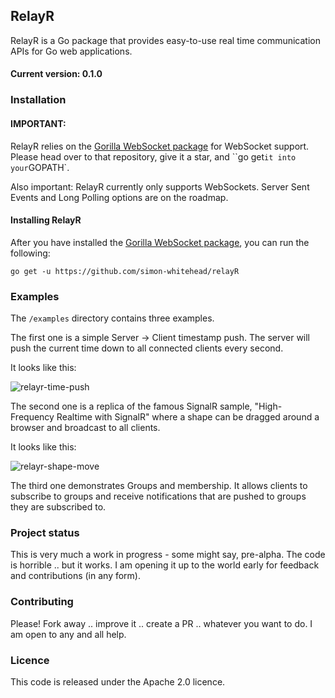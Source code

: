 ## RelayR

RelayR is a Go package that provides easy-to-use real time communication APIs for Go web applications.

#### Current version: 0.1.0

### Installation

#### IMPORTANT:

RelayR relies on the [Gorilla WebSocket package](https://github.com/gorilla/websocket) for WebSocket support. Please head over to that repository, give it a star, and ``go get` it into your `GOPATH`.

Also important: RelayR currently only supports WebSockets. Server Sent Events and Long Polling options are on the roadmap.

#### Installing RelayR

After you have installed the [Gorilla WebSocket package](https://github.com/gorilla/websocket), you can run the following:

    go get -u https://github.com/simon-whitehead/relayR

### Examples

The `/examples` directory contains three examples.

The first one is a simple Server -> Client timestamp push. The server will push the current time down to all connected clients every second.

It looks like this:

![relayr-time-push](https://cloud.githubusercontent.com/assets/2499070/6539845/2a2d7d0a-c4d5-11e4-8ace-9f619769dca9.gif)

The second one is a replica of the famous SignalR sample, "High-Frequency Realtime with SignalR" where a shape can be dragged around a browser and broadcast to all clients.

It looks like this:

![relayr-shape-move](https://cloud.githubusercontent.com/assets/2499070/6540051/ac091b60-c4dd-11e4-9115-9debcd836136.gif)

The third one demonstrates Groups and membership. It allows clients to subscribe to groups and receive notifications that are pushed to groups they are subscribed to.

### Project status

This is very much a work in progress - some might say, pre-alpha. The code is horrible .. but it works. I am opening it up to the world early for feedback and contributions (in any form).

### Contributing

Please! Fork away .. improve it .. create a PR .. whatever you want to do. I am open to any and all help.

### Licence

This code is released under the Apache 2.0 licence.
